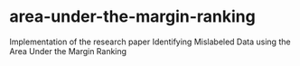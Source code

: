 # area-under-the-margin-ranking
Implementation of the research paper Identifying Mislabeled Data using the Area Under the Margin Ranking
